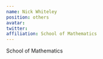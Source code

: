 ```yaml
---
name: Nick Whiteley
position: others
avatar: 
twitter:
affiliation: School of Mathematics
---
```


School of Mathematics